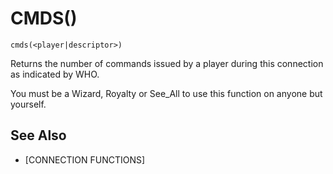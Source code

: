 # CMDS()
`cmds(<player|descriptor>)`

  Returns the number of commands issued by a player during this connection as indicated by WHO.

  You must be a Wizard, Royalty or See_All to use this function on anyone but yourself.


## See Also
- [CONNECTION FUNCTIONS]

